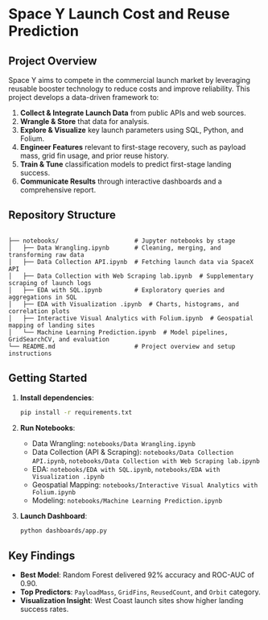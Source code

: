 # Space Y Launch Cost and Reuse Prediction

## Project Overview

Space Y aims to compete in the commercial launch market by leveraging reusable booster technology to reduce costs and improve reliability. This project develops a data-driven framework to:

1. **Collect & Integrate Launch Data** from public APIs and web sources.
2. **Wrangle & Store** that data for analysis.
3. **Explore & Visualize** key launch parameters using SQL, Python, and Folium.
4. **Engineer Features** relevant to first-stage recovery, such as payload mass, grid fin usage, and prior reuse history.
5. **Train & Tune** classification models to predict first-stage landing success.
6. **Communicate Results** through interactive dashboards and a comprehensive report.

## Repository Structure

```

├── notebooks/                     # Jupyter notebooks by stage
│   ├── Data Wrangling.ipynb       # Cleaning, merging, and transforming raw data
│   ├── Data Collection API.ipynb  # Fetching launch data via SpaceX API
│   ├── Data Collection with Web Scraping lab.ipynb  # Supplementary scraping of launch logs
│   ├── EDA with SQL.ipynb         # Exploratory queries and aggregations in SQL
│   ├── EDA with Visualization .ipynb  # Charts, histograms, and correlation plots
│   ├── Interactive Visual Analytics with Folium.ipynb  # Geospatial mapping of landing sites
│   └── Machine Learning Prediction.ipynb  # Model pipelines, GridSearchCV, and evaluation
└── README.md                      # Project overview and setup instructions
```

## Getting Started

1. **Install dependencies**:

   ```bash
   pip install -r requirements.txt
   ```

2. **Run Notebooks**:

   * Data Wrangling: `notebooks/Data Wrangling.ipynb`
   * Data Collection (API & Scraping): `notebooks/Data Collection API.ipynb`, `notebooks/Data Collection with Web Scraping lab.ipynb`
   * EDA: `notebooks/EDA with SQL.ipynb`, `notebooks/EDA with Visualization .ipynb`
   * Geospatial Mapping: `notebooks/Interactive Visual Analytics with Folium.ipynb`
   * Modeling: `notebooks/Machine Learning Prediction.ipynb`

3. **Launch Dashboard**:

   ```bash
   python dashboards/app.py
   ```

## Key Findings

* **Best Model**: Random Forest delivered 92% accuracy and ROC-AUC of 0.90.
* **Top Predictors**: `PayloadMass`, `GridFins`, `ReusedCount`, and `Orbit` category.
* **Visualization Insight**: West Coast launch sites show higher landing success rates.

